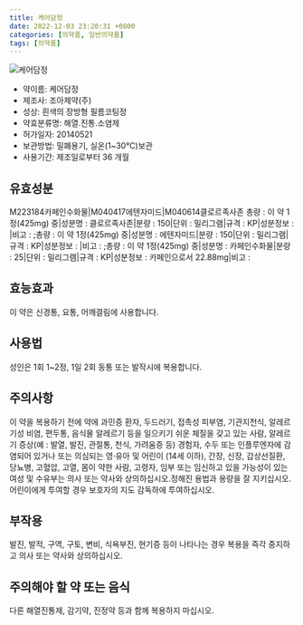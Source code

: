 ```yaml
---
title: 케어담정
date: 2022-12-03 23:20:31 +0800
categories: [의약품, 일반의약품]
tags: [의약품]
---
```

![케어담정](https://nedrug.mfds.go.kr/pbp/cmn/itemImageDownload/147426862364000159)

- 약이름: 케어담정
- 제조사: 조아제약(주)
- 성상: 흰색의 장방형 필름코팅정
- 약효분류명: 해열.진통.소염제
- 허가일자: 20140521
- 보관방법: 밀폐용기, 실온(1~30℃)보관
- 사용기간: 제조일로부터 36 개월
## 유효성분
M223184카페인수화물|M040417에텐자미드|M040614클로르족사존
총량 : 이 약 1정(425mg) 중|성분명 : 클로르족사존|분량 : 150|단위 : 밀리그램|규격 : KP|성분정보 : |비고 : ;총량 : 이 약 1정(425mg) 중|성분명 : 에텐자미드|분량 : 150|단위 : 밀리그램|규격 : KP|성분정보 : |비고 : ;총량 : 이 약 1정(425mg) 중|성분명 : 카페인수화물|분량 : 25|단위 : 밀리그램|규격 : KP|성분정보 : 카페인으로서 22.88mg|비고 :
## 효능효과
이 약은 신경통, 요통, 어깨결림에 사용합니다.
## 사용법
성인은 1회 1~2정, 1일 2회 동통 또는 발작시에 복용합니다.
## 주의사항
이 약을 복용하기 전에 약에 과민증 환자, 두드러기, 접촉성 피부염, 기관지천식, 알레르기성 비염, 편두통, 음식물 알레르기 등을 일으키기 쉬운 체질을 갖고 있는 사람, 알레르기 증상(예 : 발열, 발진, 관절통, 천식, 가려움증 등) 경험자, 수두 또는 인플루엔자에 감염되어 있거나 또는 의심되는 영·유아 및 어린이 (14세 이하), 간장, 신장, 갑상선질환, 당뇨병, 고혈압, 고열, 몸이 약한 사람, 고령자, 임부 또는 임신하고 있을 가능성이 있는 여성 및 수유부는 의사 또는 약사와 상의하십시오.정해진 용법과 용량을 잘 지키십시오.어린이에게 투여할 경우 보호자의 지도 감독하에 투여하십시오.
## 부작용
발진, 발적, 구역, 구토, 변비, 식욕부진, 현기증 등이 나타나는 경우 복용을 즉각 중지하고 의사 또는 약사와 상의하십시오.
## 주의해야 할 약 또는 음식
다른 해열진통제, 감기약, 진정약 등과 함께 복용하지 마십시오.
